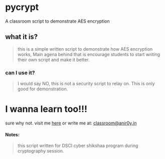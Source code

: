 # pycrypt
A classroom script to demonstrate AES encryption

## what it is?
> this is a simple written script to demonstrate how AES encryption works, Main agena behind that is encourage students to start writing their own script and make it better. 


### can I use it?
> I would say NO, this is not a security script to relay on. This is only good for demonstration. 


# I wanna learn too!!! 
sure why not. visit me [here](https://anir0y.in) or write me at: classroom@anir0y.in 

#### Notes:
> this script written for DSCI cyber shikshaa program during cryptography session. 
